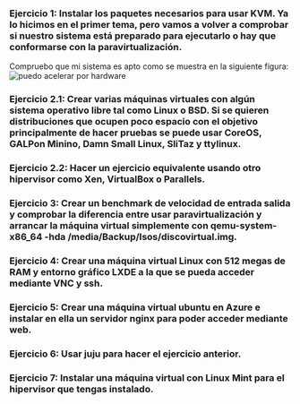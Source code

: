 ### Ejercicio 1: Instalar los paquetes necesarios para usar KVM. Ya lo hicimos en el primer tema, pero vamos a volver a comprobar si nuestro sistema está preparado para ejecutarlo o hay que conformarse con la paravirtualización.

Compruebo que mi sistema es apto como se muestra en la siguiente figura:
![puedo acelerar por hardware](http://i62.tinypic.com/vcytu9.png)


### Ejercicio 2.1: Crear varias máquinas virtuales con algún sistema operativo libre tal como Linux o BSD. Si se quieren distribuciones que ocupen poco espacio con el objetivo principalmente de hacer pruebas se puede usar CoreOS, GALPon Minino, Damn Small Linux, SliTaz y ttylinux.



### Ejercicio 2.2: Hacer un ejercicio equivalente usando otro hipervisor como Xen, VirtualBox o Parallels.



### Ejercicio 3: Crear un benchmark de velocidad de entrada salida y comprobar la diferencia entre usar paravirtualización y arrancar la máquina virtual simplemente con qemu-system-x86_64 -hda /media/Backup/Isos/discovirtual.img.


### Ejercicio 4: Crear una máquina virtual Linux con 512 megas de RAM y entorno gráfico LXDE a la que se pueda acceder mediante VNC y ssh.



### Ejercicio 5: Crear una máquina virtual ubuntu en Azure e instalar en ella un servidor nginx para poder acceder mediante web.



### Ejercicio 6: Usar juju para hacer el ejercicio anterior.



### Ejercicio 7: Instalar una máquina virtual con Linux Mint para el hipervisor que tengas instalado.

